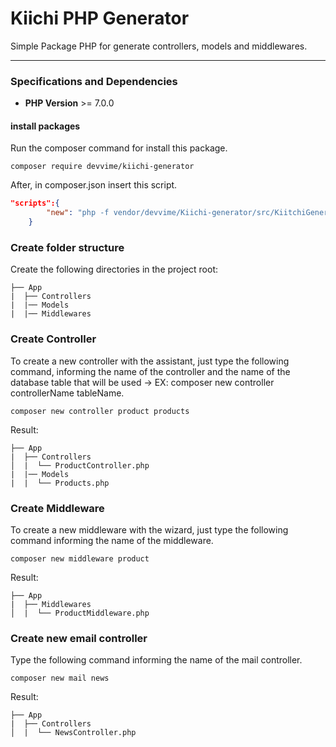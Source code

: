 # Kiichi PHP Generator

Simple Package PHP for generate controllers, models and middlewares.

***

### Specifications and Dependencies

- **PHP Version** >= 7.0.0

#### install packages

Run the composer command for install this package.

```
composer require devvime/kiichi-generator
```

After, in composer.json insert this script.

```json
"scripts":{
        "new": "php -f vendor/devvime/Kiichi-generator/src/KiitchiGenerator.php"
    }
```

### Create folder structure

Create the following directories in the project root:

```
├── App
|  ├── Controllers
|  |── Models
|  |── Middlewares
```

### Create Controller

To create a new controller with the assistant, just type the following command, informing the name of the controller and the name of the database table that will be used -> EX: composer new controller controllerName tableName.

```
composer new controller product products
```

Result:

```
├── App
|  ├── Controllers
│  |  └── ProductController.php
|  |── Models
|  |  └── Products.php
```

### Create Middleware

To create a new middleware with the wizard, just type the following command informing the name of the middleware.

```
composer new middleware product
```

Result:

```
├── App
|  ├── Middlewares
│  |  └── ProductMiddleware.php
```

### Create new email controller

Type the following command informing the name of the mail controller.

```
composer new mail news
```

Result:

```
├── App
|  ├── Controllers
│  |  └── NewsController.php
```